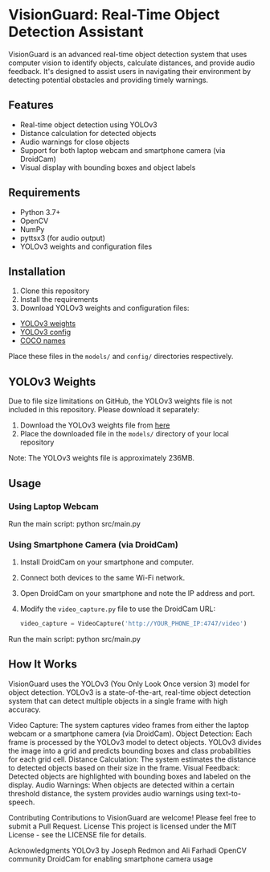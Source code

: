 # VisionGuard: Real-Time Object Detection Assistant

VisionGuard is an advanced real-time object detection system that uses computer vision to identify objects, calculate distances, and provide audio feedback. It's designed to assist users in navigating their environment by detecting potential obstacles and providing timely warnings.

## Features

- Real-time object detection using YOLOv3
- Distance calculation for detected objects
- Audio warnings for close objects
- Support for both laptop webcam and smartphone camera (via DroidCam)
- Visual display with bounding boxes and object labels

## Requirements

- Python 3.7+
- OpenCV
- NumPy
- pyttsx3 (for audio output)
- YOLOv3 weights and configuration files

## Installation

1. Clone this repository
2. Install the requirements
3. Download YOLOv3 weights and configuration files:
- [YOLOv3 weights](https://pjreddie.com/media/files/yolov3.weights)
- [YOLOv3 config](https://github.com/pjreddie/darknet/blob/master/cfg/yolov3.cfg)
- [COCO names](https://github.com/pjreddie/darknet/blob/master/data/coco.names)

Place these files in the `models/` and `config/` directories respectively.

## YOLOv3 Weights

Due to file size limitations on GitHub, the YOLOv3 weights file is not included in this repository. Please download it separately:

1. Download the YOLOv3 weights file from [here](https://pjreddie.com/media/files/yolov3.weights)
2. Place the downloaded file in the `models/` directory of your local repository

Note: The YOLOv3 weights file is approximately 236MB.

## Usage

### Using Laptop Webcam

Run the main script: python src/main.py

### Using Smartphone Camera (via DroidCam)

1. Install DroidCam on your smartphone and computer.
2. Connect both devices to the same Wi-Fi network.
3. Open DroidCam on your smartphone and note the IP address and port.
4. Modify the `video_capture.py` file to use the DroidCam URL:

   ```python
   video_capture = VideoCapture('http://YOUR_PHONE_IP:4747/video')

Run the main script:
python src/main.py

## How It Works
VisionGuard uses the YOLOv3 (You Only Look Once version 3) model for object detection. YOLOv3 is a state-of-the-art, real-time object detection system that can detect multiple objects in a single frame with high accuracy.

Video Capture: The system captures video frames from either the laptop webcam or a smartphone camera (via DroidCam).
Object Detection: Each frame is processed by the YOLOv3 model to detect objects. YOLOv3 divides the image into a grid and predicts bounding boxes and class probabilities for each grid cell.
Distance Calculation: The system estimates the distance to detected objects based on their size in the frame.
Visual Feedback: Detected objects are highlighted with bounding boxes and labeled on the display.
Audio Warnings: When objects are detected within a certain threshold distance, the system provides audio warnings using text-to-speech.

Contributing
Contributions to VisionGuard are welcome! Please feel free to submit a Pull Request.
License
This project is licensed under the MIT License - see the LICENSE file for details.

Acknowledgments
YOLOv3 by Joseph Redmon and Ali Farhadi
OpenCV community
DroidCam for enabling smartphone camera usage
